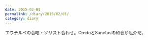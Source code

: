 ```yaml
---
date: 2015-02-01
permalink: /diary/2015/02/01/
category: diary
---
```


エウテルペの合唱・ソリスト合わせ。CredoとSanctusの和音が厄介だ。